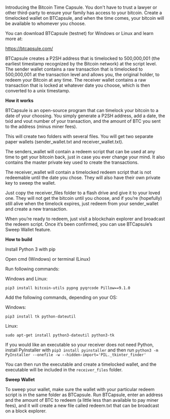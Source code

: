 Introducing the Bitcoin Time Capsule. You don't have to trust a lawyer or other third-party to ensure your family has access to your bitcoin. Create a timelocked wallet on BTCapsule, and when the time comes, your bitcoin will be available to whomever you choose.

You can download BTCapsule (testnet) for Windows or Linux and learn more at:

https://btcapsule.com/

BTCapsule creates a P2SH address that is timelocked to 500,000,001 (the earliest timestamp recognized by the Bitcoin network) at the script level. The sender wallet contains a raw transaction that is timelocked to 500,000,001 at the transaction level and allows you, the original holder, to redeem your Bitcoin at any time. The receiver wallet contains a raw transaction that is locked at whatever date you choose, which is then converted to a unix timestamp.


<b>How it works</b>


BTCapsule is an open-source program that can timelock your bitcoin to a date of your choosing. You simply generate a P2SH address, add a date, the txid and vout number of your transaction, and the amount of BTC you sent to the address (minus miner fees).

This will create two folders with several files. You will get two separate paper wallets (sender_wallet.txt and receiver_wallet.txt).

The senders_wallet will contain a redeem script that can be used at any time to get your bitcoin back, just in case you ever change your mind. It also contains the master private key used to create the transactions.

The receiver_wallet will contain a timelocked redeem script that is not redeemable until the date you chose. They will also have their own private key to sweep the wallet.

Just copy the receiver_files folder to a flash drive and give it to your loved one. They will not get the bitcoin until you choose, and if you’re (hopefully) still alive when the timelock expires, just redeem from your sender_wallet and create a new transaction.

When you’re ready to redeem, just visit a blockchain explorer and broadcast the redeem script. Once it’s been confirmed, you can use BTCapsule’s Sweep Wallet feature.

<b>How to build</b>

Install Python 3 with pip

Open cmd (Windows) or terminal (Linux)

Run following commands:

Windows and Linux:

```pip3 install bitcoin-utils pypng pyqrcode Pillow==9.1.0```

Add the following commands, depending on your OS:

Windows:

```pip3 install tk python-dateutil```

Linux:

```sudo apt-get install python3-dateutil python3-tk```

If you would like an executable so your receiver does not need Python, install PyInstaller with ```pip3 install pyinstaller``` and then run ```python3 -m PyInstaller --onefile -w --hidden-import='PIL._tkinter_finder'```

You can then run the executable and create a timelocked wallet, and the executable will be included in the ```receiver_files``` folder.



<b>Sweep Wallet</b>

To sweep your wallet, make sure the wallet with your particular redeem script is in the same folder as BTCapsule. Run BTCapsule, enter an address and the amount of BTC to redeem (a little less than available to pay miner fees), and it will create a new file called redeem.txt that can be broadcast on a block explorer.

